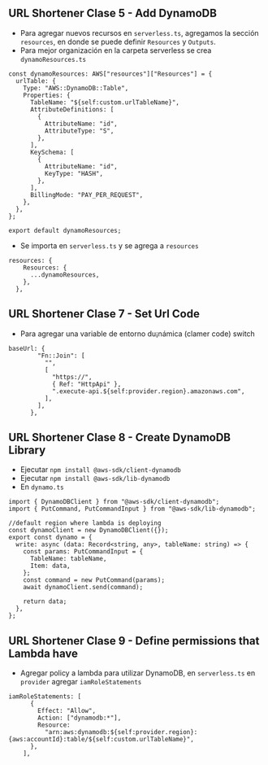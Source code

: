 ## URL Shortener Clase 5 - Add DynamoDB

- Para agregar nuevos recursos en `serverless.ts`, agregamos la sección `resources`, en donde se puede definir `Resources` y `Outputs`.
- Para mejor organización en la carpeta serverless se crea `dynamoResources.ts`

```
const dynamoResources: AWS["resources"]["Resources"] = {
  urlTable: {
    Type: "AWS::DynamoDB::Table",
    Properties: {
      TableName: "${self:custom.urlTableName}",
      AttributeDefinitions: [
        {
          AttributeName: "id",
          AttributeType: "S",
        },
      ],
      KeySchema: [
        {
          AttributeName: "id",
          KeyType: "HASH",
        },
      ],
      BillingMode: "PAY_PER_REQUEST",
    },
  },
};

export default dynamoResources;
```

- Se importa en `serverless.ts` y se agrega a `resources`

```
resources: {
    Resources: {
      ...dynamoResources,
    },
  },
```

## URL Shortener Clase 7 - Set Url Code

- Para agregar una variable de entorno du¡námica (clamer code) switch

```
baseUrl: {
        "Fn::Join": [
          "",
          [
            "https://",
            { Ref: "HttpApi" },
            ".execute-api.${self:provider.region}.amazonaws.com",
          ],
        ],
      },
```

## URL Shortener Clase 8 - Create DynamoDB Library
- Ejecutar `npm install @aws-sdk/client-dynamodb`
- Ejecutar `npm install @aws-sdk/lib-dynamodb`
- En `dynamo.ts`
```
import { DynamoDBClient } from "@aws-sdk/client-dynamodb";
import { PutCommand, PutCommandInput } from "@aws-sdk/lib-dynamodb";

//default region where lambda is deploying
const dynamoClient = new DynamoDBClient({});
export const dynamo = {
  write: async (data: Record<string, any>, tableName: string) => {
    const params: PutCommandInput = {
      TableName: tableName,
      Item: data,
    };
    const command = new PutCommand(params);
    await dynamoClient.send(command);

    return data;
  },
};

```

## URL Shortener Clase 9 - Define permissions that Lambda have
- Agregar policy a lambda para utilizar DynamoDB, en `serverless.ts` en `provider` agregar `iamRoleStatements`
```
iamRoleStatements: [
      {
        Effect: "Allow",
        Action: ["dynamodb:*"],
        Resource:
          "arn:aws:dynamodb:${self:provider.region}:{aws:accountId}:table/${self:custom.urlTableName}",
      },
    ],
```
